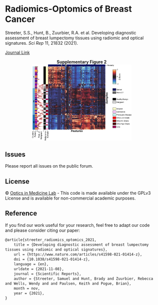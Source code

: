 # Radiomics-Optomics of Breast Cancer
Streeter, S.S., Hunt, B., Zuurbier, R.A. et al. Developing diagnostic assessment of breast lumpectomy tissues using radiomic and optical signatures. _Sci Rep_ 11, 21832 (2021).

[Journal Link](https://doi.org/10.1038/s41598-021-01414-z)

<p align="center">
  <b>Supplementary Figure 2</b><br>
  <img height="65%" width="65%" src="assets/Supplementary_Figure_2.png">
</p>

## Issues
Please report all issues on the public forum.

## License
© [Optics in Medicine Lab](https://sites.dartmouth.edu/optmed/) - This code is made available under the GPLv3 License and is available for non-commercial academic purposes.

## Reference
If you find our work useful for your research, feel free to adapt our code and please consider citing our paper:
<pre><code>@article{streeter_radiomics_optomics_2021,
	title = {Developing diagnostic assessment of breast lumpectomy tissues using radiomic and optical signatures},
	url = {https://www.nature.com/articles/s41598-021-01414-z},
	doi = {10.1038/s41598-021-01414-z},
	language = {en},
	urldate = {2021-11-08},
	journal = {Scientific Reports},
	author = {Streeter, Samuel and Hunt, Brady and Zuurbier, Rebecca and Wells, Wendy and and Paulsen, Keith and Pogue, Brian},
	month = nov,
	year = {2021},
}
</code></pre>
